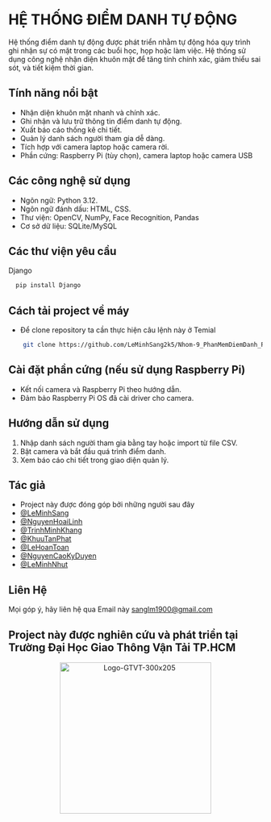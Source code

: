 
# HỆ THỐNG ĐIỂM DANH TỰ ĐỘNG
Hệ thống điểm danh tự động được phát triển nhằm tự động hóa quy trình ghi nhận sự có mặt trong các buổi học, họp hoặc làm việc. Hệ thống sử dụng công nghệ nhận diện khuôn mặt để tăng tính chính xác, giảm thiểu sai sót, và tiết kiệm thời gian.



## Tính năng nổi bật

- Nhận diện khuôn mặt nhanh và chính xác.
- Ghi nhận và lưu trữ thông tin điểm danh tự động.
- Xuất báo cáo thống kê chi tiết.
- Quản lý danh sách người tham gia dễ dàng.
- Tích hợp với camera laptop hoặc camera rời.
- Phần cứng: Raspberry Pi (tùy chọn), camera laptop hoặc camera USB



## Các công nghệ sử dụng
- Ngôn ngữ: Python 3.12.
- Ngôn ngữ đánh dấu: HTML, CSS.
- Thư viện: OpenCV, NumPy, Face Recognition, Pandas
- Cơ sở dữ liệu: SQLite/MySQL



## Các thư viện yêu cầu

Django

```bash
  pip install Django
```

## Cách tải project về máy 
- Để clone repository ta cần thực hiện câu lệnh này ở Temial
```bash
    git clone https://github.com/LeMinhSang2k5/Nhom-9_PhanMemDiemDanh_Raspberry-Pi.git
 ```


## Cài đặt phần cứng (nếu sử dụng Raspberry Pi)

- Kết nối camera và Raspberry Pi theo hướng dẫn.
- Đảm bảo Raspberry Pi OS đã cài driver cho camera.


## Hướng dẫn sử dụng

1. Nhập danh sách người tham gia bằng tay hoặc import từ file CSV.
2. Bật camera và bắt đầu quá trình điểm danh.
3. Xem báo cáo chi tiết trong giao diện quản lý.




## Tác giả
- Project này được đóng góp bởi những người sau đây
- [@LeMinhSang](https://github.com/LeMinhSang2k5)
- [@NguyenHoaiLinh](https://github.com/linh0526)
- [@TrinhMinhKhang](https://github.com/MinhKhangVN)
- [@KhuuTanPhat](https://github.com/tanphat2108)
- [@LeHoanToan](https://github.com/lehoangtoan)
- [@NguyenCaoKyDuyen](https://github.com/KyDuyen09)
- [@LeMinhNhut](https://github.com/minhut205)
## Liên Hệ

Mọi góp ý, hãy liên hệ qua Email này sanglm1900@gmail.com


## Project này được nghiên cứu và phát triển tại Trường Đại Học Giao Thông Vận Tải TP.HCM
<p align="center">
  <img src="https://github.com/user-attachments/assets/a41dc4b7-6d14-4618-8f7a-f3afe9b83784" alt="Logo-GTVT-300x205" width="300"/>
</p>


